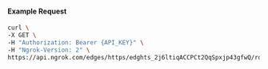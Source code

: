 <!-- Code generated for API Clients. DO NOT EDIT. -->

#### Example Request

```bash
curl \
-X GET \
-H "Authorization: Bearer {API_KEY}" \
-H "Ngrok-Version: 2" \
https://api.ngrok.com/edges/https/edghts_2j6ltiqACCPCt2QqSpxjp43gfwQ/routes/edghtsrt_2j6ltg8Zw0f6LPebtZ4npF7mLb2/policy
```
